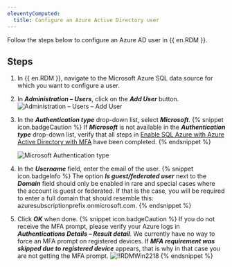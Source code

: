 ```yaml
---
eleventyComputed:
  title: Configure an Azure Active Directory user
---
```

Follow the steps below to configure an Azure AD user in {{ en.RDM }}.

## Steps

1. In {{ en.RDM }}, navigate to the Microsoft Azure SQL data source for which you want to configure a user.
1. In ***Administration – Users***, click on the ***Add User*** button.
![Administration – Users – Add User](https://cdnweb.devolutions.net/docs/docs_en_rdm_windows_RDMWin2151.png)
1. In the ***Authentication type*** drop-down list, select ***Microsoft***.
   {% snippet icon.badgeCaution %}
   If ***Microsoft*** is not available in the ***Authentication type*** drop-down list, verify that all steps in [Enable SQL Azure with Azure Active Directory with MFA](/kb/remote-desktop-manager/how-to-articles/enable-sql-azure-ad-mfa/) have been completed.
   {% endsnippet %}

   ![Microsoft Authentication type](https://cdnweb.devolutions.net/docs/docs_en_rdm_windows_clip11580.png)

4. In the ***Username*** field, enter the email of the user.
{% snippet icon.badgeInfo %}
The option ***Is guest/federated user*** next to the ***Domain*** field should only be enabled in rare and special cases where the account is guest or federated. If that is the case, you will be required to enter a full domain that should resemble this: azuresubscriptionprefix.onmicrosoft.com.
{% endsnippet %}

5. Click ***OK*** when done.
{% snippet icon.badgeCaution %}
If you do not receive the MFA prompt, please verify your Azure logs in ***Authentications Details – Result detail***. We currently have no way to force an MFA prompt on registered devices. If ***MFA requirement was skipped due to registered device*** appears, that is why in that case you are not getting the MFA prompt.
![!!RDMWin2218](https://cdnweb.devolutions.net/docs/docs_en_rdm_windows_RDMWin2218.png)
{% endsnippet %}

